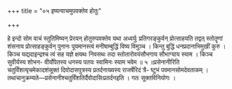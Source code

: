 +++
title = "०५ इष्यन्वाचमुपवक्तेव होतुः"

+++

हे इन्दो सोम वाचं स्तुतिमिष्यन् प्रेरयन् होतुरुपवक्तेव यथा अध्वर्युः प्रतिगरङ्कुर्वन् प्रोत्साहयति तद्वत् स्तोतॄणां शंसनाय प्रोत्साहङ्कुर्वन् पुनानः पूयमानस्त्वं मनीषाम्बुद्धिं विष्य विमुञ्च । किन्तु बुद्धिं धनप्रदानाभिमुखीं कुरु । किञ्च यद्यदाइन्द्रश्च त्वं सह यज्ञे क्षयथः निवसथः तदा स्तोतारोवयंसौभगाय सौभाग्याय स्याम । किञ्च सुवीर्यस्य शोभन- वीर्योपेतस्य धनस्य पतयः स्वामिनः स्याम भवेम ॥ ५ ॥प्रसेनानीरिति चतुर्विंशत्यृचमेकादशंसूक्तं दिवोदासपुत्रस्य प्रतर्दनाख्यस्य राजर्षेरिदं त्रै- ष्टुभं पवमानसोमदेवताकम् । तथाचानुक्रम्यते—प्रसेनानीश्चतुर्विंशतिर्दैवोदासिःप्रतर्दनइति । गतः सूक्तविनियोगः ।